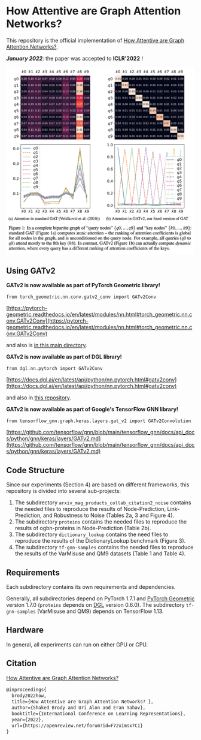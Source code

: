 # How Attentive are Graph Attention Networks?

This repository is the official implementation of [How Attentive are Graph Attention Networks?](https://arxiv.org/pdf/2105.14491.pdf). 

**_January 2022_**: the paper was accepted to **ICLR'2022** !

![alt text](images/fig1.png "Figure 1 from the paper")


## Using GATv2

**GATv2 is now available as part of PyTorch Geometric library!** 
```
from torch_geometric.nn.conv.gatv2_conv import GATv2Conv
```

[https://pytorch-geometric.readthedocs.io/en/latest/modules/nn.html#torch_geometric.nn.conv.GATv2Conv](https://pytorch-geometric.readthedocs.io/en/latest/modules/nn.html#torch_geometric.nn.conv.GATv2Conv)

and also is [in this main directory](gatv2_conv_PyG.py).

**GATv2 is now available as part of DGL library!** 
```
from dgl.nn.pytorch import GATv2Conv
```

[https://docs.dgl.ai/en/latest/api/python/nn.pytorch.html#gatv2conv](https://docs.dgl.ai/en/latest/api/python/nn.pytorch.html#gatv2conv)

and also in [this repository](gatv2_conv_DGL.py).

**GATv2 is now available as part of Google's TensorFlow GNN library!** 
```
from tensorflow_gnn.graph.keras.layers.gat_v2 import GATv2Convolution
```

[https://github.com/tensorflow/gnn/blob/main/tensorflow_gnn/docs/api_docs/python/gnn/keras/layers/GATv2.md](https://github.com/tensorflow/gnn/blob/main/tensorflow_gnn/docs/api_docs/python/gnn/keras/layers/GATv2.md)

## Code Structure

Since our experiments (Section 4) are based on different frameworks, this repository is divided into several sub-projects:
1. The subdirectory `arxiv_mag_products_collab_citation2_noise` contains the needed files to reproduce the results of 
Node-Prediction, Link-Prediction, and Robustness to Noise (Tables 2a, 3 and Figure 4).
2. The subdirectory `proteins` contains the needed files to reproduce the results of ogbn-proteins in Node-Prediction (Table 2b).
3. The subdirectory `dictionary_lookup` contains the need files to reproduce the results of the DictionaryLookup benchmark (Figure 3).
4. The subdirectory `tf-gnn-samples` contains the needed files to reproduce the results of the VarMisuse and QM9 datasets 
(Table 1 and Table 4).

## Requirements
Each subdirectory contains its own requirements and dependencies.

Generally, all subdirectories depend on PyTorch 1.7.1 and [PyTorch Geometric](https://pytorch-geometric.readthedocs.io/) version 1.7.0 (`proteins` depends on [DGL](https://www.dgl.ai/) version 0.6.0).
The subdirectory `tf-gnn-samples` (VarMisuse and QM9) depends on TensorFlow 1.13. 

## Hardware
In general, all experiments can run on either GPU or CPU. 


## Citation
[How Attentive are Graph Attention Networks?](https://arxiv.org/pdf/2105.14491.pdf)
```
@inproceedings{
  brody2022how,
  title={How Attentive are Graph Attention Networks? },
  author={Shaked Brody and Uri Alon and Eran Yahav},
  booktitle={International Conference on Learning Representations},
  year={2022},
  url={https://openreview.net/forum?id=F72ximsx7C1}
}
```







